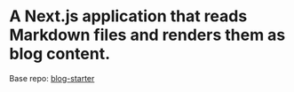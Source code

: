 # A Next.js application that reads Markdown files and renders them as blog content.

Base repo: [blog-starter](https://github.com/vercel/next.js/tree/canary/examples/blog-starter)
